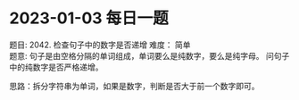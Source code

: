 # 2023-01-03 每日一题


题目: 2042. 检查句子中的数字是否递增 
难度： 简单  
题意: 句子是由空格分隔的单词组成，单词要么是纯数字，要么是纯字母。 
问句子中的纯数字是否严格递增。  


思路：拆分字符串为单词，如果是数字，判断是否大于前一个数字即可。  


